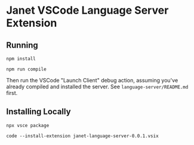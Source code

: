 # Janet VSCode Language Server Extension

## Running

```shell
npm install

npm run compile
```

Then run the VSCode "Launch Client" debug action, assuming you've already compiled and installed the server. See `language-server/README.md` first.

## Installing Locally

```
npx vsce package

code --install-extension janet-language-server-0.0.1.vsix
```